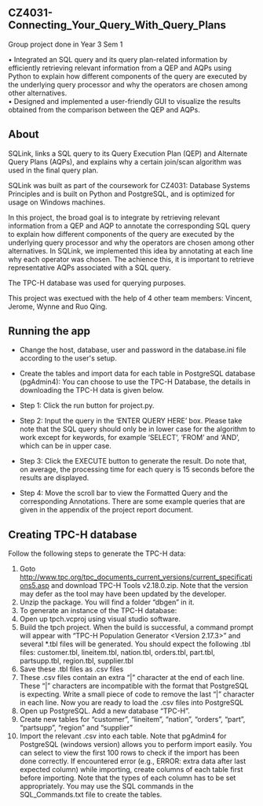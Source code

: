 ## CZ4031-Connecting_Your_Query_With_Query_Plans
Group project done in Year 3 Sem 1

• Integrated an SQL query and its query plan-related information by efficiently retrieving relevant information from a QEP and AQPs using Python to explain how different components of the query are executed by the underlying query processor and why the operators are chosen among other alternatives.  
• Designed and implemented a user-friendly GUI to visualize the results obtained from the comparison between the QEP and AQPs.

## About

SQLink, links a SQL query to its Query Execution Plan (QEP) and Alternate Query Plans (AQPs), and explains why a certain join/scan algorithm was used in the final query plan. 

SQLink was built as part of the coursework for CZ4031: Database Systems Principles and is built on Python and PostgreSQL, and is optimized for usage on Windows machines. 

In this project, the broad goal is to integrate by retrieving relevant information from a QEP and AQP to annotate the corresponding SQL query to explain how different components of the query are executed by the underlying query processor and why the operators are chosen among other alternatives. In SQLink, we implemented this idea by annotating at each line  why each operator was chosen. The achience this, it is important to retrieve representative AQPs associated with a SQL query. 

The TPC-H database was used for querying purposes.

This project was exectued with the help of 4 other team members: Vincent, Jerome, Wynne and Ruo Qing.
 
## Running the app


* Change the host, database, user and password in the database.ini file according to the
user's setup.
* Create the tables and import data for each table in PostgreSQL database (pgAdmin4): You can choose to use the TPC-H Database, the details in downloading the TPC-H data is given below.

* Step 1: Click the run button for project.py.
* Step 2: Input the query in the ‘ENTER QUERY HERE’ box. Please take note that the SQL
query should only be in lower case for the algorithm to work except for keywords, for
example ‘SELECT’, ‘FROM’ and ‘AND’, which can be in upper case.
* Step 3: Click the EXECUTE button to generate the result. Do note that, on average, the
processing time for each query is 15 seconds before the results are displayed.
* Step 4: Move the scroll bar to view the Formatted Query and the corresponding Annotations.
There are some example queries that are given in the appendix of the project report document.


## Creating TPC-H database
Follow the following steps to generate the TPC-H data:

1. Goto
http://www.tpc.org/tpc_documents_current_versions/current_specifications5.asp
and download TPC-H Tools v2.18.0.zip. Note that the version may defer as the tool
may have been updated by the developer.
2. Unzip the package. You will find a folder “dbgen” in it.
3. To generate an instance of the TPC-H database:
4. Open up tpch.vcproj using visual studio software.
5. Build the tpch project. When the build is successful, a command prompt will
appear with “TPC-H Population Generator <Version 2.17.3>” and several *.tbl files will be generated. You should expect the following .tbl files: customer.tbl, lineitem.tbl, nation.tbl, orders.tbl, part.tbl, partsupp.tbl, region.tbl, supplier.tbl
6. Save these .tbl files as .csv files
7. These .csv files contain an extra “|” character at the end of each line. These
“|” characters are incompatible with the format that PostgreSQL is expecting. Write a small piece of code to remove the last “|” character in each line. Now you are ready to load the .csv files into PostgreSQL
8. Open up PostgreSQL. Add a new database “TPC-H”.
9. Create new tables for “customer”, “lineitem”, “nation”, “orders”, “part”,
“partsupp”, “region” and “supplier”
10. Import the relevant .csv into each table. Note that pgAdmin4 for PostgreSQL
(windows version) allows you to perform import easily. You can select to view the first 100 rows to check if the import has been done correctly.
If encountered error (e.g., ERROR: extra data after last expected column) while importing, create columns of each table first before importing. Note that the types of each column has to be set appropriately. You may use the SQL commands in the SQL_Commands.txt file to create the tables.

